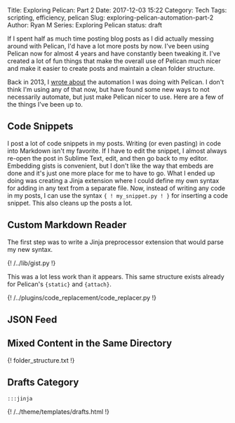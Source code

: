 Title: Exploring Pelican: Part 2
Date: 2017-12-03 15:22
Category: Tech
Tags: scripting, efficiency, pelican
Slug: exploring-pelican-automation-part-2
Author: Ryan M
Series: Exploring Pelican
status: draft

If I spent half as much time posting blog posts as I did actually messing around with Pelican, I'd have a lot more posts by now. I've been using Pelican now for almost 4 years and have constantly been tweaking it. I've created a lot of fun things that make the overall use of Pelican much nicer and make it easier to create posts and maintain a clean folder structure.
<!-- PELICAN_END_SUMMARY -->

Back in 2013, I [wrote about][pelican automation] the automation I was doing with Pelican. I don't think I'm using any of that now, but have found some new ways to not necessarily automate, but just make Pelican nicer to use. Here are a few of the things I've been up to.

[pelican automation]: {static}../2013-12-29/Exploring-Pelican-Automation.md

## Code Snippets ##

I post a lot of code snippets in my posts. Writing (or even pasting) in code into Markdown isn't my favorite. If I have to edit the snippet, I almost always re-open the post in Sublime Text, edit, and then go back to my editor. Embedding gists is convenient, but I don't like the way that embeds are done and it's just one more place for me to have to go. What I ended up doing was creating a Jinja extension where I could define my own syntax for adding in any text from a separate file. Now, instead of writing any code in my posts, I can use the syntax `{ ! my_snippet.py ! }`  for inserting a code snippet. This also cleans up the posts a lot.

## Custom Markdown Reader ##

The first step was to write a Jinja preprocessor extension that would parse my new syntax. 

{! /../lib/gist.py !}

This was a lot less work than it appears. This same structure exists already for Pelican's `{static}` and `{attach}`.

{! /../plugins/code_replacement/code_replacer.py !}

## JSON Feed ##

## Mixed Content in the Same Directory ##

{! folder_structure.txt !}

## Drafts Category ##

	:::jinja
{! /../theme/templates/drafts.html !}


[mixed content]: http://docs.getpelican.com/en/stable/content.html#mixed-content-in-the-same-directory

